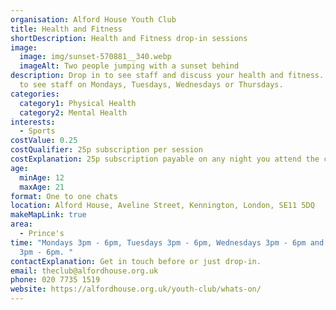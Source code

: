 ```yaml
---
organisation: Alford House Youth Club
title: Health and Fitness
shortDescription: Health and Fitness drop-in sessions
image:
  image: img/sunset-570881__340.webp
  imageAlt: Two people jumping with a sunset behind
description: Drop in to see staff and discuss your health and fitness. Drop in
  to see staff on Mondays, Tuesdays, Wednesdays or Thursdays.
categories:
  category1: Physical Health
  category2: Mental Health
interests:
  - Sports
costValue: 0.25
costQualifier: 25p subscription per session
costExplanation: 25p subscription payable on any night you attend the club
age:
  minAge: 12
  maxAge: 21
format: One to one chats
location: Alford House, Aveline Street, Kennington, London, SE11 5DQ
makeMapLink: true
area:
  - Prince's
time: "Mondays 3pm - 6pm, Tuesdays 3pm - 6pm, Wednesdays 3pm - 6pm and Thursdays
  3pm - 6pm. "
contactExplanation: Get in touch before or just drop-in.
email: theclub@alfordhouse.org.uk
phone: 020 7735 1519
website: https://alfordhouse.org.uk/youth-club/whats-on/
---
```

